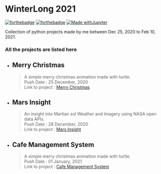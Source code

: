 # WinterLong 2021

[![forthebadge](https://forthebadge.com/images/badges/built-with-love.svg)](https://forthebadge.com)
[![forthebadge](https://forthebadge.com/images/badges/made-with-python.svg)](https://forthebadge.com)
[![Made withJupyter](https://img.shields.io/badge/Made%20with-Jupyter-orange?style=for-the-badge&logo=Jupyter)](https://jupyter.org/try)

Collection of python projects made by me between Dec 25, 2020 to Feb 10, 2021.

### All the projects are listed here

* ## Merry Christmas
	> A simple merry christmas animation made with turtle.\
	> Push Date : 25 December, 2020 \
	> Link to project : [Merry Christmas](https://github.com/pyGuru123/WinterLong-2021/tree/main/Merry%20Christmas)

* ## Mars Insight
	> An insight into Martian sol Weather and Imagery using NASA open data APIs.\
	> Push Date : 28 December, 2020 \
	> Link to project : [Mars Insight](https://github.com/pyGuru123/Python-Space-Science/tree/main/Mars%20InSight)

* ## Cafe Management System
	> A simple merry christmas animation made with turtle.\
	> Push Date : 01 January, 2021 \
	> Link to project : [Cafe Management System](https://github.com/pyGuru123/WinterLong-2021/tree/main/Cafe%20Management%20System)